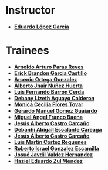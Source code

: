 # Instructor

* **[Eduardo López García](https://github.com/Vipheak)**

# Trainees
* **[Arnoldo Arturo Paras Reyes](https://github.com/ArnoldoParas)**
* **[Erick Brandon Garcia Castillo](https://github.com/erickbgc)**
* **[Arcenio Ortega Gonzalez](https://github.com/Arce45)**
* **[Alberto Jhair Nuñez Huerta](https://github.com/Jhair374)**
* **[Luis Fernando Barrón Cerda](https://github.com/lif300)**
* **[Debany Lizeth Aguayo Calderon](http://github.com/debany00)**
* **[Monica Cecilia Flores Tovar](https://github.com/Monica2612)**
* **[Gerardo Manuel Gomez Guajardo](https://github.com/jerry994)**
* **[Miguel Angel Franco Baena](https://github.com/BluesZero)**
* **[Jesús Alberto Castro Carcaño](https://github.com/JACC)**
* **[Debanhi Abigail Escalante Careaga](https://github.com/Debanhi26)**
* **[Jesús Alberto Castro Carcaño](https://github.com/JACC7)**
* **[Luis Martin Cortez Requenes](https://github.com/Yogidvprah)**
* **[Roberto Israel Gonzalez Escamilla](https://github.ccom/robertogzz10)**
* **[Josué Javdil Valdez Hernandez](https://github.com/JosueValdez)**
* **[Haziel Eduardo Zul Mendez](https://github.com/Snozu)**
